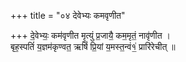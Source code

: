 +++
title = "०४ देवेभ्यः कमवृणीत"

+++
दे॒वेभ्यः॒ कम॑वृणीत मृ॒त्युं प्र॒जायै॒ कम॒मृतं॒ नावृ॑णीत ।  
बृह॒स्पतिं॑ य॒ज्ञम॑कृण्वत॒ ऋषिं॑ प्रि॒यां य॒मस्त॒न्वं१॒॑ प्रारि॑रेचीत् ॥